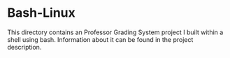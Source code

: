 # Bash-Linux
This directory contains an Professor Grading System project I built within a shell using bash. Information about it can be found in the project description.
